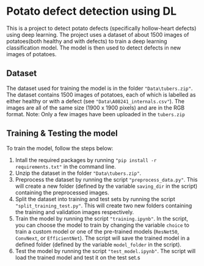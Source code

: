 # Potato defect detection using DL #
This is a project to detect potato defects (specifically hollow-heart defects) using deep learning. The project uses a dataset of about 1500 images of potatoes(both healthy and with defects) to train a deep learning classification model. The model is then used to detect defects in new images of potatoes.

## Dataset ##
The dataset used for training the model is in the folder `"Data\tubers.zip"`. The dataset contains 1500 images of potatoes, each of which is labelled as either healthy or with a defect (see `"Data\A08241_internals.csv"`). The images are all of the same size (1900 x 1900 pixels) and are in the RGB format. Note: Only a few images have been uploaded in the `tubers.zip`

## Training & Testing the model ##
To train the model, follow the steps below:
1. Intall the required packages by running `"pip install -r requirements.txt"` in the command line.
2. Unzip the dataset in the folder `"Data\tubers.zip"`.
3. Preprocess the dataset by running the script `"preprocess_data.py"`. This will create a new folder (defined by the variable `saving_dir` in the script) containing the preprocessed images.
4. Split the dataset into training and test sets by running the script `"split_training_test.py"`. This will create two new folders containing the training and validation images respectively.
5. Train the model by running the script `"training.ipynb"`. In the script, you can choose the model to train by changing the variable `choice` to train a custom model or one of the pre-trained models (`ResNet50`, `ConvNext`, or `EfficientNet`). The script will save the trained model in a defined folder (defined by the variable `model_folder` in the script).
6. Test the model by running the script `"test_model.ipynb"`. The script will load the trained model and test it on the test set.s

